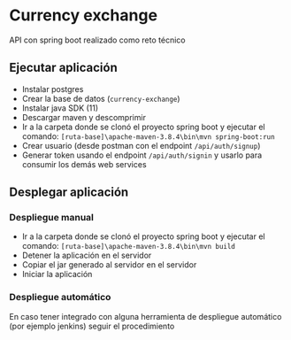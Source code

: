 # Currency exchange
API con spring boot realizado como reto técnico

## Ejecutar aplicación
* Instalar postgres
* Crear la base de datos (`currency-exchange`)
* Instalar java SDK (11)
* Descargar maven y descomprimir
* Ir a la carpeta donde se clonó el proyecto spring boot y ejecutar el comando: 
`[ruta-base]\apache-maven-3.8.4\bin\mvn spring-boot:run`
* Crear usuario (desde postman con el endpoint `/api/auth/signup`)
* Generar token usando el endpoint `/api/auth/signin` y usarlo para consumir los demás web services

## Desplegar aplicación
### Despliegue manual
* Ir a la carpeta donde se clonó el proyecto spring boot y ejecutar el comando:
  `[ruta-base]\apache-maven-3.8.4\bin\mvn build`
* Detener la aplicación en el servidor
* Copiar el jar generado al servidor en el servidor
* Iniciar la aplicación

### Despliegue automático
En caso tener integrado con alguna herramienta de despliegue automático (por ejemplo jenkins) seguir el procedimiento